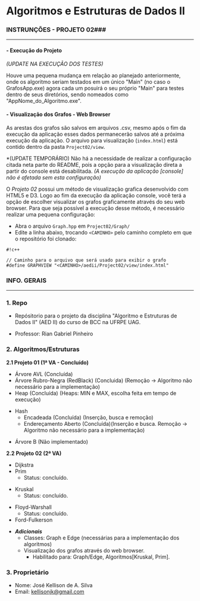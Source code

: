 # Algoritmos e Estruturas de Dados II #

### INSTRUNÇÕES - PROJETO 02###
-----------------------

#### - Execução do Projeto ####

*(UPDATE NA EXECUÇÃO DOS TESTES)*

Houve uma pequena mudança em relação ao planejado anteriormente, onde os algoritmo seriam testados em um único "Main" (no caso o GrafosApp.exe)
agora cada um posuirá o seu próprio "Main" para testes dentro de seus diretórios, sendo nomeados como "AppNome_do_Algoritmo.exe".

#### - Visualização dos Grafos - Web Browser ####

As arestas dos grafos são salvos em arquivos .csv, mesmo após o fim da execução da aplicação esses dados permanecerão 
salvos até a próxima execução da aplicação. O arquivo para visualização (`index.html`) está contido dentro da pasta `Project02/view`.

*(UPDATE TEMPORÁRIO) Não há a necessidade de realizar a configuração citada neta parte do README, pois a opção para a visualização 
direta a partir do console está desabilitada.
*(A execução da aplicação [console] não é afetada sem esta configuração)*

O *Projeto 02* possui um método de visualização grafica desenvolvido com HTML5 e D3. Logo ao fim da execução da aplicação console, você terá a opção de escolher visualizar os 
grafos graficamente através do seu web browser. Para que seja possível a execução desse método, é necessário realizar uma pequena configuração:

* Abra o arquivo `Graph.hpp` em `Project02/Graph/` 
* Edite a linha abaixo, trocando `<CAMINHO>` pelo caminho completo em que o repositório foi clonado:

```
#!c++

// Caminho para o arquivo que será usado para exibir o grafo
#define GRAPHVIEW "<CAMINHO>/aedii/Project02/view/index.html"

```

### INFO. GERAIS ###
-----------------------

### 1. Repo ###

* Repósitorio para o projeto da disciplina "Algoritmo e Estruturas de Dados II" (AED II) do curso de BCC na UFRPE UAG.

* Professor: Rian Gabriel Pinheiro

### 2. Algoritmos/Estruturas

**2.1 Projeto 01 (1ª VA - Concluído)**

* Árvore AVL (Concluída)
* Árvore Rubro-Negra (RedBlack) (Concluida) (Remoção -> Algoritmo não necessário para a implementação)
* Heap (Concluída) (Heaps: MIN e MAX, escolha feita em tempo de execução)
+ Hash
    *  Encadeada (Concluída) (Inserção, busca e remoção)
    *  Endereçamento Aberto (Concluída)(Inserção e busca. Remoção -> Algoritmo não necessário para a implementação)
* Árvore B (Não implementado)

**2.2 Projeto 02 (2ª VA)**

* Dijkstra
* Prim
	* Status: concluído.
+ Kruskal 
	* Status: concluído.
* Floyd-Warshall
	* Status: concluído.
* Ford-Fulkerson
+ ***Adicionais***
    * Classes: Graph e Edge (necessárias para a implementação dos algoritmos)
    + Visualização dos grafos através do web browser.
         * Habilitado para: Graph/Edge, Algoritmos[Kruskal, Prim].

### 3. Proprietário ###

* Nome: José Kellison de A. Silva
* Email:  kellisonjk@gmail.com